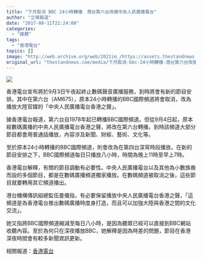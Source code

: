 ```yaml
---
title: "下月取消 BBC 24小時轉播　港台第六台改播中央人民廣播電台"
author: "立場報道"
date: "2017-08-11T21:24:00"
categories:
  - "媒體"
tags:
  - "香港電台"
topics: []
image: "http://web.archive.org/web/2021im_/https://assets.thestandnews.com/media/photos/RTHK2-01_P3c9T.png"
original_url: "thestandnews.com/media/下月取消-bbc-24小時轉播-港台第六台改播中央人民廣播電台"
---
```

![](http://web.archive.org/web/2021im_/https://assets.thestandnews.com/media/photos/RTHK2-01_P3c9T.png)

香港電台宣布將於9月3日午夜起終止數碼聲音廣播服務，到時將會有新的節目安排。其中在第六台（AM675），原本24小時轉播的BBC國際頻道將會取消，改為播放大陸官媒的「中央人民廣播電台香港之聲」。

據香港電台報道，第六台自1978年起已轉播BBC國際頻道。但從9月4日起，原本經數碼廣播的中央人民廣播電台香港之聲，將改在第六台轉播。到時該頻道大部分節目都會用普通話播放，內容涉及新聞、財經、藝術、文化等。

至於原本24小時轉播的BBC國際頻道，則會改為在第四台深宵時段播放。在新的節目安排之下，BBC國際頻道每日只播放八小時，時間為晚上11時至早上7時。

香港電台解釋，有關的節目調動有必要性。中央人民廣播電台以及其他為小數族裔而設的多個節目，都是在數碼廣播頻道獨家播放。在數碼頻道被取消之後，這些節目就要轉用其它頻道播出。

港台機構傳訊組總監伍曼儀指，有必要保留播放中央人民廣播電台香港之聲，「這頻道是為香港電台推出數碼廣播時度身打造，而且可以加強大陸與香港之間的文化交流」。

她又指將BBC國際頻道縮減至每日八小時，是因為聽眾已經可以直接到BBC網站收聽內容。至於為何只在深夜播放BBC，她解釋是因為時差的問題，節目在香港深夜時間會有較多新聞資訊更新。

相關報道：[香港電台](http://web.archive.org/web/20211229132356/http://news.rthk.hk/rthk/en/component/k2/1347634-20170811.htm)